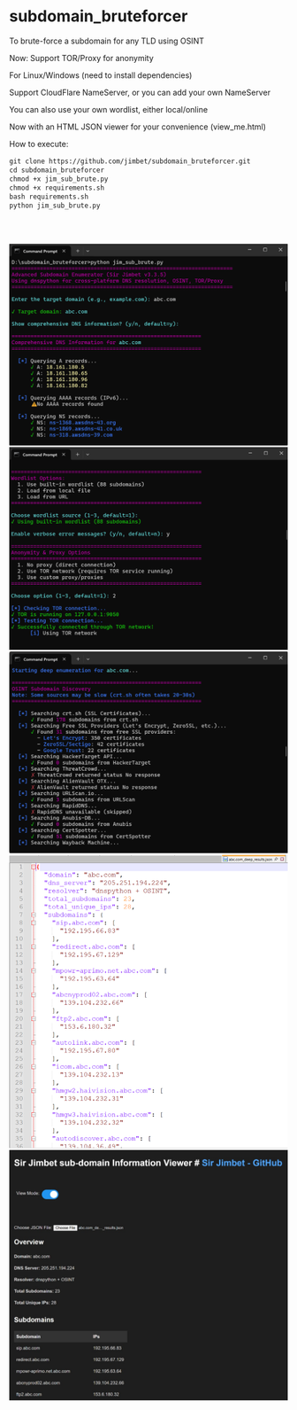 # subdomain_bruteforcer

To brute-force a subdomain for any TLD using OSINT

Now: Support TOR/Proxy for anonymity

For Linux/Windows (need to install dependencies)

Support CloudFlare NameServer, or you can add your own NameServer

You can also use your own wordlist, either local/online

Now with an HTML JSON viewer for your convenience (view_me.html)

How to execute:

```
git clone https://github.com/jimbet/subdomain_bruteforcer.git
cd subdomain_bruteforcer
chmod +x jim_sub_brute.py
chmod +x requirements.sh
bash requirements.sh
python jim_sub_brute.py
```
<br><br>

![Screen-1](https://raw.githubusercontent.com/jimbet/subdomain_bruteforcer/refs/heads/main/screen-1.png)
![Screen-2](https://raw.githubusercontent.com/jimbet/subdomain_bruteforcer/refs/heads/main/screen-3.png)
![Screen-3](https://raw.githubusercontent.com/jimbet/subdomain_bruteforcer/refs/heads/main/screen-4.png)
![Screen-4](https://raw.githubusercontent.com/jimbet/subdomain_bruteforcer/refs/heads/main/screen-7.png)
![HTML JSON](https://raw.githubusercontent.com/jimbet/subdomain_bruteforcer/refs/heads/main/html_json_viewer.jpg)
